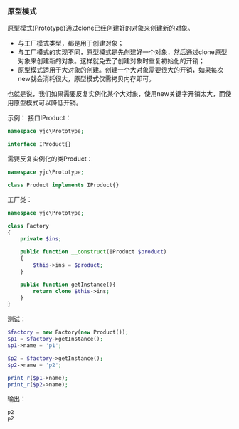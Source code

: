 ### 原型模式
原型模式(Prototype)通过clone已经创建好的对象来创建新的对象。

- 与工厂模式类型，都是用于创建对象；
- 与工厂模式的实现不同，原型模式是先创建好一个对象，然后通过clone原型对象来创建新的对象。这样就免去了创建对象时重复初始化的开销；
- 原型模式适用于大对象的创建。创建一个大对象需要很大的开销，如果每次new就会消耗很大，原型模式仅需拷贝内存即可。

也就是说，我们如果需要反复实例化某个大对象，使用new关键字开销太大，而使用原型模式可以降低开销。

示例：
接口IProduct：
``` php
namespace yjc\Prototype;

interface IProduct{}
```
需要反复实例化的类Product：
``` php
namespace yjc\Prototype;

class Product implements IProduct{}
```
工厂类：
``` php
namespace yjc\Prototype;

class Factory
{
    private $ins;

    public function __construct(IProduct $product)
    {
        $this->ins = $product;
    }

    public function getInstance(){
        return clone $this->ins;
    }
}
```
测试：
``` php
$factory = new Factory(new Product());
$p1 = $factory->getInstance();
$p1->name = 'p1';

$p2 = $factory->getInstance();
$p2->name = 'p2';

print_r($p1->name);
print_r($p2->name);
```
输出：
```
p2
p2
```